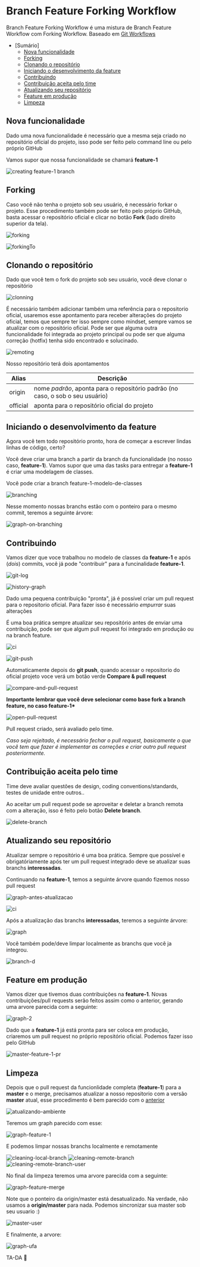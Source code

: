 # Branch Feature Forking Workflow

Branch Feature Forking Workflow é uma mistura de Branch Feature Workflow com Forking Workflow.
Baseado em [Git Workflows](https://www.atlassian.com/git/tutorials/comparing-workflows/gitflow-workflow/)

* [Sumário]
  * [Nova funcionalidade](#nova-funcionalidade)
  * [Forking](#forking)
  * [Clonando o repositório](#clonando-o-repositório)
  * [Iniciando o desenvolvimento da feature](#iniciando-o-desenvolvimento-da-feature)
  * [Contribuindo](#contribuindo)
  * [Contribuição aceita pelo time](#contribuição-aceita-pelo-time)
  * [Atualizando seu repositório](#atualizando-seu-repositório)
  * [Feature em produção](#feature-em-produção)
  * [Limpeza](#limpeza)
  
## Nova funcionalidade

Dado uma nova funcionalidade é necessário que a mesma seja criado no repositório oficial do projeto, isso pode ser feito pelo command line ou pelo próprio GitHub

Vamos supor que nossa funcionalidade se chamará __feature-1__

![creating feature-1 branch](https://raw.githubusercontent.com/lfreneda/branch-feature-forking-workflow/master/images/1-creating-branch-github.png)

## Forking

Caso você não tenha o projeto sob seu usuário, é necessário forkar o projeto.
Esse procedimento também pode ser feito pelo próprio GitHub, basta acessar o repositório oficial e clicar no botão __Fork__ (lado direito superior da tela).

![forking](https://raw.githubusercontent.com/lfreneda/branch-feature-forking-workflow/master/images/2-forking-button.png)

![forkingTo](https://raw.githubusercontent.com/lfreneda/branch-feature-forking-workflow/master/images/3-forking-to.png)

## Clonando o repositório

Dado que você tem o fork do projeto sob seu usuário, você deve clonar o repositório

![clonning](https://raw.githubusercontent.com/lfreneda/branch-feature-forking-workflow/master/images/4-cloning-commandline.png)

É necessário também adicionar também uma referência para o repositorio oficial, usaremos esse apontamento para receber alterações do projeto oficial, temos que sempre ter isso sempre como mindset, sempre vamos se atualizar com o repositório oficial. Pode ser que alguma outra funcionalidade foi integrada ao projeto principal ou pode ser que alguma correção (hotfix) tenha sido encontrado e solucinado.

![remoting](https://raw.githubusercontent.com/lfreneda/branch-feature-forking-workflow/master/images/5-remote-add-official.png)

Nosso repositório terá dois apontamentos

Alias | Descrição
------------ | -------------
origin | nome *padrão*, aponta para o repositório padrão (no caso, o sob o seu usuário)
official | aponta para o repositório oficial do projeto

## Iniciando o desenvolvimento da feature

Agora você tem todo repositório pronto, hora de começar a escrever lindas linhas de código, certo?

Você deve criar uma branch a partir da branch da funcionalidade (no nosso caso, __feature-1__).
Vamos supor que uma das tasks para entregar a __feature-1__ é criar uma modelagem de classes. 

Você pode criar a branch feature-1-modelo-de-classes

![branching](https://raw.githubusercontent.com/lfreneda/branch-feature-forking-workflow/master/images/6-creating-branch-feature.png)

Nesse momento nossas branchs estão com o ponteiro para o mesmo commit, teremos a seguinte árvore: 

![graph-on-branching](https://raw.githubusercontent.com/lfreneda/branch-feature-forking-workflow/master/images/7-graph-after-branch-feature-created.png)

## Contribuindo

Vamos dizer que voce trabalhou no modelo de classes da __feature-1__ e após (*dois*) commits, você já pode "contribuir" para a funcinalidade __feature-1__.

![git-log](https://raw.githubusercontent.com/lfreneda/branch-feature-forking-workflow/master/images/8-git-log.png)

![history-graph](https://raw.githubusercontent.com/lfreneda/branch-feature-forking-workflow/master/images/9-graph-after-commitin.png)

Dado uma pequena contribuição "pronta", já é possível criar um pull request para o repositorio oficial. 
Para fazer isso é necessário *empurrar* suas alterações

É uma boa prática sempre atualizar seu repositório antes de enviar uma contribuição, pode ser que algum pull request foi integrado em produção ou na branch feature.

![ci](https://raw.githubusercontent.com/lfreneda/branch-feature-forking-workflow/master/images/15-updated-local-repository.png)

![git-push](https://raw.githubusercontent.com/lfreneda/branch-feature-forking-workflow/master/images/10-pushing-feature-commits.png)

Automaticamente depois do __git push__, quando acessar o repositorio do oficial projeto voce verá um botão verde __Compare & pull request__

![compare-and-pull-request](https://raw.githubusercontent.com/lfreneda/branch-feature-forking-workflow/master/images/11-compare-and-pull-request.png)

__Importante lembrar que você deve selecionar como base fork a branch feature, no caso feature-1*__

![open-pull-request](https://raw.githubusercontent.com/lfreneda/branch-feature-forking-workflow/master/images/12-open-pull-request.png)

Pull request criado, será avaliado pelo time.

*Caso seja rejeitado, é necessário fechar o pull request, basicamente o que você tem que fazer é implementar as correções e criar outro pull request posteriormente.*

## Contribuição aceita pelo time

Time deve avaliar questões de design, coding conventions/standards, testes de unidade entre outros..

Ao aceitar um pull request pode se aproveitar e deletar a branch remota com a alteração, isso é feito pelo botão __Delete branch__.

![delete-branch](https://raw.githubusercontent.com/lfreneda/branch-feature-forking-workflow/master/images/13-pull-request-acepted-delete-branch.png)

## Atualizando seu repositório

Atualizar sempre o repositório é uma boa prática.
Sempre que possível e obrigatóriamente após ter um pull request integrado deve se atualizar suas branchs __interessadas__.

Continuando na __feature-1__, temos a seguinte árvore quando fizemos nosso pull request

![graph-antes-atualizacao](https://raw.githubusercontent.com/lfreneda/branch-feature-forking-workflow/master/images/14-graph-feature-commited.png)

![ci](https://raw.githubusercontent.com/lfreneda/branch-feature-forking-workflow/master/images/15-updated-local-repository.png)

Após a atualização das branchs __interessadas__, teremos a seguinte árvore:

![graph](https://raw.githubusercontent.com/lfreneda/branch-feature-forking-workflow/master/images/16-graph-local-repository-updated.png)

Você também pode/deve limpar localmente as branchs que você ja integrou.

![branch-d](https://raw.githubusercontent.com/lfreneda/branch-feature-forking-workflow/master/images/17-cleaning-delete-local-branch.png)

## Feature em produção

Vamos dizer que tivemos duas contribuições na __feature-1__.
Novas contribuições/pull requests serão feitos assim como o anterior, gerando uma arvore parecida com a seguinte:

![graph-2](https://raw.githubusercontent.com/lfreneda/branch-feature-forking-workflow/master/images/18-graph-feature-in-production.png)

Dado que a __feature-1__ já está pronta para ser coloca em produção, criaremos um pull request no próprio repositório oficial. Podemos fazer isso pelo GitHub

![master-feature-1-pr](https://raw.githubusercontent.com/lfreneda/branch-feature-forking-workflow/master/images/19-compare-and-pull-request.png)

## Limpeza

Depois que o pull request da funcionlidade completa (__feature-1__) para a __master__ e o merge, precisamos atualizar a nosso repositorio com a versão __master__ atual, esse procedimento é bem parecido com o [anterior](#atualizando-seu-repositório)

![atualizando-ambiente](https://raw.githubusercontent.com/lfreneda/branch-feature-forking-workflow/master/images/20-cleaning-remote-prune.png)

Teremos um graph parecido com esse: 

![graph-feature-1](https://raw.githubusercontent.com/lfreneda/branch-feature-forking-workflow/master/images/21-merge-with-master.png)

E podemos limpar nossas branchs localmente e remotamente

![cleaning-local-branch](https://raw.githubusercontent.com/lfreneda/branch-feature-forking-workflow/master/images/22-delete-local-feature.png)
![cleaning-remote-branch](https://raw.githubusercontent.com/lfreneda/branch-feature-forking-workflow/master/images/23-prune-remote-official.png)
![cleaning-remote-branch-user](https://raw.githubusercontent.com/lfreneda/branch-feature-forking-workflow/master/images/24-delete-remote-origin-feature.png)

No final da limpeza teremos uma arvore parecida com a seguinte:

![graph-feature-merge](https://raw.githubusercontent.com/lfreneda/branch-feature-forking-workflow/master/images/25-graph-almost-done.png)

Note que o ponteiro da origin/master está desatualizado.
Na verdade, não usamos a __origin/master__ para nada. 
Podemos sincronizar sua master sob seu usuario :)

![master-user](https://raw.githubusercontent.com/lfreneda/branch-feature-forking-workflow/master/images/26-pushing-master-origin.png)

E finalmente, a arvore:

![graph-ufa](https://raw.githubusercontent.com/lfreneda/branch-feature-forking-workflow/master/images/27-graph-done.png)

TA-DA :tada:
